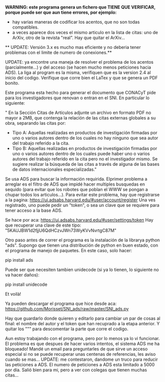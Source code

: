 **WARNING: este programa genera un fichero que TIENE QUE VERIFICAR, porque puede ser que aun tiene errores, por ejemplo:**
* hay varias maneras de codificar los acentos, que no son todas compatibles.
* a veces aparece dos veces el mismo articulo en la lista de citas: uno de ArXiv, otro de la revista "real". Hay que quitar el ArXiv...

** UPDATE: Versión 3.x es mucho mas eficiente y no deberia tener problemas con el limite de numero de conexiones.**

UPDATE: ya encontre una maneja de resolver el problema de los acentos (parcialmente...) y del acceso (se hacen mucho menos peticiones hacia ADS). La liga al program es la misma, verifiquen que es la version 2.4 al inicio del codigo. Verifique que corre bien el LaTex y que se genera un PDF bonito. 

Este programa esta hecho para generar el documento que CONACyT pide para los investigadores que renovan o entran en el SNI. En particular lo siguiente:

" En la Sección Citas de Artículos adjunte un archivo en formato PDF no mayor a  2MB, que  contenga  la  relación  de  las  citas  externas  globales  a  su  obra, separando las citas por:
* Tipo A: Aquellas realizadas en productos de investigación firmadas por uno o  varios  autores  dentro  de  los  cuales  no  hay  ninguno  que  sea  autor  del trabajo referido a la cita.
* Tipo B: Aquellas realizadas en productos de investigación firmadas por uno o varios autores dentro de los cuales puede haber uno o varios autores del  trabajo referido en la cita pero no el investigador mismo.
Se  sugiere  realizar  la  búsqueda de  las  citas a  través  de  alguna  de  las  bases  de  datos internacionales especializadas."

Se usa ADS para buscar la información requirida. Elprimer problema a arreglar es el filtro de ADS que impidé hacer multiples busquedas en sequido (para evitar que los robotes que poblan el WWW se pongan a chupar todos los articulos...). Para evitar este problema, hay que registrarse a la pagina: https://ui.adsabs.harvard.edu/#user/account/register
Una ves registrado, uno puede pedir un "token", o sea un clave que se requiere para tener acceso a la base ADS.

Se hace por aca:
https://ui.adsabs.harvard.edu/#user/settings/token
Hay que recuperar una clave de este tipo:
"5KAUJBW1d2fjjU6QdHCzvJWn73WyKVvNvrtgC87M"

Otro paso antes de correr el programa es la instalación de la librarya python "ads".
Supongo que tienen una distribución de python en buen estado, con el programa de manejo de paquetes. En este caso, solo hacer:

pip install ads

Puede ser que necesiten tambien unidecode (si ya lo tienen, lo siguiente no va hacer daños):

pip install unidecode

Et voilà!

Ya pueden descargar el programa que hice desde aca: https://github.com/Morisset/SNI_ads/raw/master/SNI_ads.py

Hay que guardarlo donde quieren y editarlo para cambiar un par de cosas al final: el nombre del autor y el token que han recuprado a la etapa anterior. Y quitar los """ para descomentar la parte que corre el codigo.

Aun estoy trabajando con el programa, pero por lo menos ya lo vi funcionar.
El problema es que despues de hacer varios intentos, el sistema ADS me ha bloqueado! Mandé un email para preguntarles de que sirve un acceso especial si no se puede recuperar unas centenas de referencias, les aviso cuando se mas...
UPDATE: me contestaron, dandome un truco para reducir las peticiones a ADS. El numero de peticiones a ADS esta limitado a 5000 por día. Salió bien para mi, pero a ver con colegas que tienen muchas citas...

